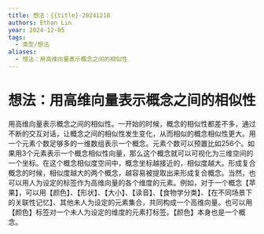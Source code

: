 ```yaml
---
title: 想法：{{title}-20241210
authors: Ethan Lin
year: 2024-12-05
tags:
  - 类型/想法
aliases:
  - 想法：用高维向量表示概念之间的相似性
---
```

# 想法：用高维向量表示概念之间的相似性




用高维向量表示概念之间的相似性。一开始的时候，概念的相似性都差不多，通过不断的交互对话，让概念之间的相似性发生变化，从而相似的概念相似性更大。用一个元素个数足够多的一维数组表示一个概念。元素个数可以预置比如256个。如果用3个元素表示一个概念相似性向量，那么这个概念就可以可视化为三维空间的一个坐标。在这个概念相似度空间中，概念坐标越接近的，相似度越大。形成复合概念的时候，相似度越大的两个概念，越容易被提取出来形成复合概念。当然，也可以用人为设定的标签作为高维向量的各个维度的元素。例如，对于一个概念【苹果】，可以用【颜色】、【形状】、【大小】、【读音】、【食物学分类】、【在不同场景下的关联性记忆】、其他未人为设定的元素集合，共同构成一个高维向量。也可以用【颜色】标签对一个未人为设定的维度的元素打标签。【颜色】本身也是一个概念。